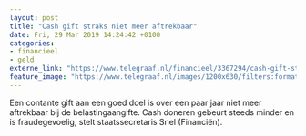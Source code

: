 ```yaml
---
layout: post
title: "Cash gift straks niet meer aftrekbaar"
date: Fri, 29 Mar 2019 14:24:42 +0100
categories: 
- financieel 
- geld 
externe_link: "https://www.telegraaf.nl/financieel/3367294/cash-gift-straks-niet-meer-aftrekbaar"
feature_image: "https://www.telegraaf.nl/images/1200x630/filters:format(jpeg):quality(80)/cdn-kiosk-api.telegraaf.nl/1177ddb4-5234-11e9-8851-02d2fb1aa1d7.jpg"
---
```


<p class="intro">Een contante gift aan een goed doel is over een paar jaar niet meer aftrekbaar bij de belastingaangifte. Cash doneren gebeurt steeds minder en is fraudegevoelig, stelt staatssecretaris Snel (Financiën).</p>
